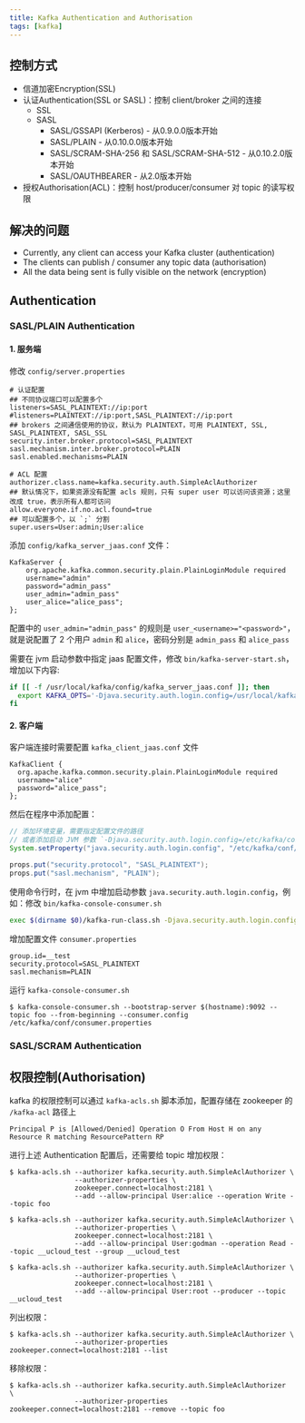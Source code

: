 ```yaml
---
title: Kafka Authentication and Authorisation
tags: [kafka]
---
```


## 控制方式

* 信道加密Encryption(SSL)
* 认证Authentication(SSL or SASL)：控制 client/broker 之间的连接
  * SSL
  * SASL
    * SASL/GSSAPI (Kerberos) - 从0.9.0.0版本开始
    * SASL/PLAIN - 从0.10.0.0版本开始
    * SASL/SCRAM-SHA-256 和 SASL/SCRAM-SHA-512 - 从0.10.2.0版本开始
    * SASL/OAUTHBEARER - 从2.0版本开始
* 授权Authorisation(ACL)：控制 host/producer/consumer 对 topic 的读写权限

## 解决的问题

* Currently, any client can access your Kafka cluster (authentication)
* The clients can publish / consumer any topic data (authorisation)
* All the data being sent is fully visible on the network (encryption)

## Authentication

### SASL/PLAIN Authentication

#### 1. 服务端

修改 `config/server.properties`

``` jproperties
# 认证配置
## 不同协议端口可以配置多个
listeners=SASL_PLAINTEXT://ip:port
#listeners=PLAINTEXT://ip:port,SASL_PLAINTEXT://ip:port
## brokers 之间通信使用的协议，默认为 PLAINTEXT，可用 PLAINTEXT, SSL, SASL_PLAINTEXT, SASL_SSL
security.inter.broker.protocol=SASL_PLAINTEXT
sasl.mechanism.inter.broker.protocol=PLAIN
sasl.enabled.mechanisms=PLAIN

# ACL 配置
authorizer.class.name=kafka.security.auth.SimpleAclAuthorizer
## 默认情况下，如果资源没有配置 acls 规则，只有 super user 可以访问该资源；这里改成 true，表示所有人都可访问
allow.everyone.if.no.acl.found=true
## 可以配置多个，以 `;` 分割
super.users=User:admin;User:alice
```

添加 `config/kafka_server_jaas.conf` 文件：

```
KafkaServer {
    org.apache.kafka.common.security.plain.PlainLoginModule required
    username="admin"
    password="admin_pass"
    user_admin="admin_pass"
    user_alice="alice_pass";
};
```

配置中的 `user_admin="admin_pass"` 的规则是 `user_<username>="<password>"`，就是说配置了 2 个用户 `admin` 和 `alice`，密码分别是 `admin_pass` 和 `alice_pass`

<!--
需要在 jvm 启动参数中指定 jaas 配置文件，修改 `bin/kafka-run-class.sh`:

``` bash
if [[ -f /usr/local/kafka/config/kafka_server_jaas.conf ]]; then
  KAFKA_SASL_OPTS='-Djava.security.auth.login.config=/usr/local/kafka/config/kafka_server_jaas.conf'
else
  KAFKA_SASL_OPTS=''
fi

# Launch mode
if [ "x$DAEMON_MODE" = "xtrue" ]; then
  nohup $JAVA $KAFKA_HEAP_OPTS $KAFKA_JVM_PERFORMANCE_OPTS $KAFKA_GC_LOG_OPTS $KAFKA_SASL_OPTS $KAFKA_JMX_OPTS $KAFKA_LOG4J_OPTS -cp $CLASSPATH $KAFKA_OPTS "$@" > "$CONSOLE_OUTPUT_FILE" 2>&1 < /dev/null &
else
  exec $JAVA $KAFKA_HEAP_OPTS $KAFKA_JVM_PERFORMANCE_OPTS $KAFKA_GC_LOG_OPTS $KAFKA_SASL_OPTS $KAFKA_JMX_OPTS $KAFKA_LOG4J_OPTS -cp $CLASSPATH $KAFKA_OPTS "$@"
fi
```
-->

需要在 jvm 启动参数中指定 jaas 配置文件，修改 `bin/kafka-server-start.sh`，增加以下内容:

``` sh
if [[ -f /usr/local/kafka/config/kafka_server_jaas.conf ]]; then
  export KAFKA_OPTS='-Djava.security.auth.login.config=/usr/local/kafka/config/kafka_server_jaas.conf'
fi
```

#### 2. 客户端

客户端连接时需要配置 `kafka_client_jaas.conf` 文件

```
KafkaClient {
  org.apache.kafka.common.security.plain.PlainLoginModule required
  username="alice"
  password="alice_pass";
};
```

然后在程序中添加配置：

``` java
// 添加环境变量，需要指定配置文件的路径
// 或者添加启动 JVM 参数 `-Djava.security.auth.login.config=/etc/kafka/conf/kafka_client_jaas.conf`
System.setProperty("java.security.auth.login.config", "/etc/kafka/conf/kafka_client_jaas.conf");

props.put("security.protocol", "SASL_PLAINTEXT");
props.put("sasl.mechanism", "PLAIN");
```

使用命令行时，在 jvm 中增加启动参数 `java.security.auth.login.config`，例如：修改 `bin/kafka-console-consumer.sh`

``` bash
exec $(dirname $0)/kafka-run-class.sh -Djava.security.auth.login.config=/etc/kafka/conf/kafka_client_jaas.conf kafka.tools.ConsoleConsumer "$@"
```

增加配置文件 `consumer.properties`

```
group.id=__test
security.protocol=SASL_PLAINTEXT
sasl.mechanism=PLAIN
```

运行 `kafka-console-consumer.sh`

    $ kafka-console-consumer.sh --bootstrap-server $(hostname):9092 --topic foo --from-beginning --consumer.config /etc/kafka/conf/consumer.properties

### SASL/SCRAM Authentication

## 权限控制(Authorisation)

kafka 的权限控制可以通过 `kafka-acls.sh` 脚本添加，配置存储在 zookeeper 的 `/kafka-acl` 路径上

`Principal P is [Allowed/Denied] Operation O From Host H on any Resource R matching ResourcePattern RP`

进行上述 Authentication 配置后，还需要给 topic 增加权限：

    $ kafka-acls.sh --authorizer kafka.security.auth.SimpleAclAuthorizer \
                    --authorizer-properties \
                    zookeeper.connect=localhost:2181 \
                    --add --allow-principal User:alice --operation Write --topic foo

    $ kafka-acls.sh --authorizer kafka.security.auth.SimpleAclAuthorizer \
                    --authorizer-properties \
                    zookeeper.connect=localhost:2181 \
                    --add --allow-principal User:godman --operation Read --topic __ucloud_test --group __ucloud_test

    $ kafka-acls.sh --authorizer kafka.security.auth.SimpleAclAuthorizer \
                    --authorizer-properties \
                    zookeeper.connect=localhost:2181 \
                    --add --allow-principal User:root --producer --topic __ucloud_test

列出权限：

    $ kafka-acls.sh --authorizer kafka.security.auth.SimpleAclAuthorizer \
                    --authorizer-properties zookeeper.connect=localhost:2181 --list

移除权限：

    $ kafka-acls.sh --authorizer kafka.security.auth.SimpleAclAuthorizer  \
                    --authorizer-properties zookeeper.connect=localhost:2181 --remove --topic foo
